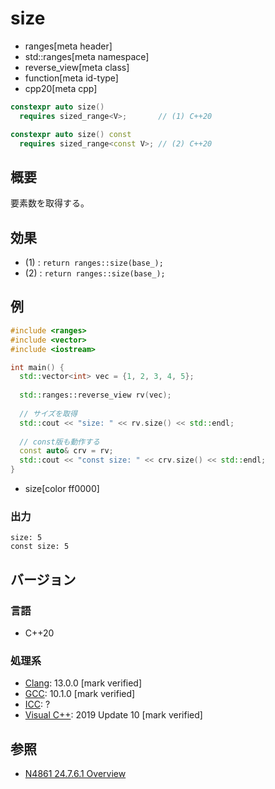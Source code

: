 # size
* ranges[meta header]
* std::ranges[meta namespace]
* reverse_view[meta class]
* function[meta id-type]
* cpp20[meta cpp]

```cpp
constexpr auto size()
  requires sized_range<V>;       // (1) C++20

constexpr auto size() const
  requires sized_range<const V>; // (2) C++20
```

## 概要

要素数を取得する。

## 効果

- (1) : `return ranges::size(base_);`
- (2) : `return ranges::size(base_);`

## 例
```cpp example
#include <ranges>
#include <vector>
#include <iostream>

int main() {
  std::vector<int> vec = {1, 2, 3, 4, 5};
  
  std::ranges::reverse_view rv(vec);
  
  // サイズを取得
  std::cout << "size: " << rv.size() << std::endl;
  
  // const版も動作する
  const auto& crv = rv;
  std::cout << "const size: " << crv.size() << std::endl;
}
```
* size[color ff0000]

### 出力
```
size: 5
const size: 5
```

## バージョン
### 言語
- C++20

### 処理系
- [Clang](/implementation.md#clang): 13.0.0 [mark verified]
- [GCC](/implementation.md#gcc): 10.1.0 [mark verified]
- [ICC](/implementation.md#icc): ?
- [Visual C++](/implementation.md#visual_cpp): 2019 Update 10 [mark verified]

## 参照
- [N4861 24.7.6.1 Overview](https://timsong-cpp.github.io/cppwp/n4861/range.reverse.view)